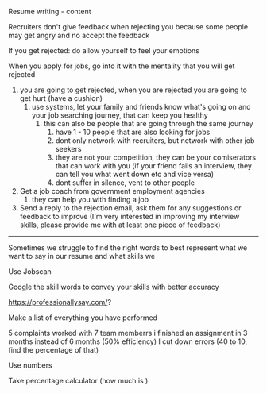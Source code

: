 Resume writing - content

Recruiters don't give feedback when rejecting you because some people may get angry and no accept the feedback

If you get rejected:
do allow yourself to feel your emotions 

When you apply for jobs, go into it with the mentality that you will get rejected

1. you are going to get rejected, when you are rejected you are going to get hurt (have a cushion)
	1. use systems, let your family and friends know what's going on and your job searching journey, that can keep you healthy
		1. this can also be people that are going through the same journey
			1. have 1 - 10 people that are also looking for jobs
			2. dont only network with recruiters, but network with other job seekers
			3. they are not your competition, they can be your comiserators that can work with you (if your friend fails an interview, they can tell you what went down etc and vice versa)
			4. dont suffer in silence, vent to other people
2. Get a job coach from government employment agencies
	1. they can help you with finding a job
3. Send a reply to the rejection email, ask them for any suggestions or feedback to improve (I'm very interested in improving my interview skills, please provide me with at least one piece of feedback) 

---

Sometimes we struggle to find the right words to best represent what we want to say in our resume and what skills we 

Use Jobscan

Google the skill words to convey your skills with better accuracy

https://professionallysay.com/?

Make a list of everything you have performed

5 complaints
worked with 7 team memberrs
i finished an assignment in 3 months instead of 6 months (50% efficiency)
I cut down errors (40 to 10, find the percentage of that)

Use numbers

Take percentage calculator (how much is )